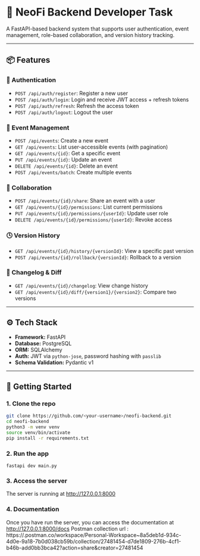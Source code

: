 # 🚀 NeoFi Backend Developer Task

A FastAPI-based backend system that supports user authentication, event management, role-based collaboration, and version history tracking.

---

## 📦 Features

### 🔐 Authentication
- `POST /api/auth/register`: Register a new user
- `POST /api/auth/login`: Login and receive JWT access + refresh tokens
- `POST /api/auth/refresh`: Refresh the access token
- `POST /api/auth/logout`: Logout the user

### 📅 Event Management
- `POST /api/events`: Create a new event
- `GET /api/events`: List user-accessible events (with pagination)
- `GET /api/events/{id}`: Get a specific event
- `PUT /api/events/{id}`: Update an event
- `DELETE /api/events/{id}`: Delete an event
- `POST /api/events/batch`: Create multiple events

### 🤝 Collaboration
- `POST /api/events/{id}/share`: Share an event with a user
- `GET /api/events/{id}/permissions`: List current permissions
- `PUT /api/events/{id}/permissions/{userId}`: Update user role
- `DELETE /api/events/{id}/permissions/{userId}`: Revoke access

### 🕓 Version History
- `GET /api/events/{id}/history/{versionId}`: View a specific past version
- `POST /api/events/{id}/rollback/{versionId}`: Rollback to a version

### 📘 Changelog & Diff
- `GET /api/events/{id}/changelog`: View change history
- `GET /api/events/{id}/diff/{version1}/{version2}`: Compare two versions

---

## ⚙️ Tech Stack

- **Framework:** FastAPI
- **Database:** PostgreSQL
- **ORM:** SQLAlchemy
- **Auth:** JWT via `python-jose`, password hashing with `passlib`
- **Schema Validation:** Pydantic v1

---

## 🚀 Getting Started

### 1. Clone the repo

```bash
git clone https://github.com/<your-username>/neofi-backend.git
cd neofi-backend
python3 -m venv venv
source venv/bin/activate
pip install -r requirements.txt
```

### 2. Run the app
```
fastapi dev main.py
```

### 3. Access the server
The server is running at http://127.0.0.1:8000


### 4. Documentation
Once you have run the server, you can access the documentation at http://127.0.0.1:8000/docs
Postman collection url : https://.postman.co/workspace/Personal-Workspace~8a5deb1d-934c-4d0e-9a18-7b0d038cb59b/collection/27481454-d7de1809-276b-4cf1-b46b-add0bb3bca42?action=share&creator=27481454